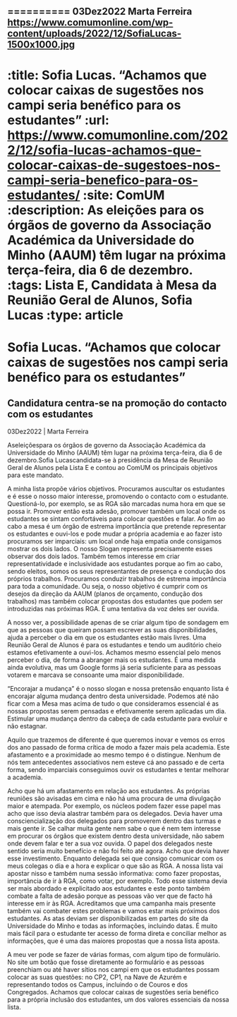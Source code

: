 
==========
03Dez2022
Marta Ferreira
https://www.comumonline.com/wp-content/uploads/2022/12/SofiaLucas-1500x1000.jpg
---
:title: Sofia Lucas. “Achamos que colocar caixas de sugestões nos campi seria benéfico para os estudantes”
:url: https://www.comumonline.com/2022/12/sofia-lucas-achamos-que-colocar-caixas-de-sugestoes-nos-campi-seria-benefico-para-os-estudantes/
:site: ComUM
:description: As eleições para os órgãos de governo da Associação Académica da Universidade do Minho (AAUM) têm lugar na próxima terça-feira, dia 6 de dezembro.
:tags: Lista E, Candidata à Mesa da Reunião Geral de Alunos, Sofia Lucas
:type: article
==========


# **Sofia Lucas. “Achamos que colocar caixas de sugestões nos campi seria benéfico para os estudantes”**

## Candidatura centra-se na promoção do contacto com os estudantes

03Dez2022 | Marta Ferreira

Aseleiçõespara os órgãos de governo da Associação Académica da Universidade do Minho (AAUM) têm lugar na próxima terça-feira, dia 6 de dezembro.Sofia Lucascandidata-se à presidência da Mesa de Reunião Geral de Alunos pela Lista E e contou ao ComUM os principais objetivos para este mandato.

A minha lista propõe vários objetivos. Procuramos auscultar os estudantes e é esse o nosso maior interesse, promovendo o contacto com o estudante. Questioná-lo, por exemplo, se as RGA são marcadas numa hora em que se possa ir. Promover então esta adesão, promover também um local onde os estudantes se sintam confortáveis para colocar questões e falar. Ao fim ao cabo a mesa é um órgão de estrema importância que pretende representar os estudantes e ouvi-los e pode mudar a própria academia e ao fazer isto procuramos ser imparciais: um local onde haja empatia onde consigamos mostrar os dois lados. O nosso Slogan representa precisamente esses observar dos dois lados. Também temos interesse em criar representatividade e inclusividade aos estudantes porque ao fim ao cabo, sendo eleitos, somos os seus representantes de presença e condução dos próprios trabalhos. Procuramos conduzir trabalhos de estrema importância para toda a comunidade. Ou seja, o nosso objetivo é cumprir com os desejos da direção da AAUM (planos de orçamento, condução dos trabalhos) mas também colocar propostas dos estudantes que podem ser introduzidas nas próximas RGA. É uma tentativa da voz deles ser ouvida.

A nosso ver, a possibilidade apenas de se criar algum tipo de sondagem em que as pessoas que queiram possam escrever as suas disponibilidades, ajuda a perceber o dia em que os estudantes estão mais livres. Uma Reunião Geral de Alunos é para os estudantes e tendo um auditório cheio estamos efetivamente a ouvi-los. Achamos mesmo essencial pelo menos perceber o dia, de forma a abranger mais os estudantes. É uma medida ainda evolutiva, mas um Google forms já seria suficiente para as pessoas votarem e marcava se consoante uma maior disponibilidade.

“Encorajar a mudança” é o nosso slogan e nossa pretensão enquanto lista é encorajar alguma mudança dentro desta universidade. Podemos até não ficar com a Mesa mas acima de tudo o que consideramos essencial é as nossas propostas serem pensadas e efetivamente serem aplicadas um dia. Estimular uma mudança dentro da cabeça de cada estudante para evoluir e não estagnar.

Aquilo que trazemos de diferente é que queremos inovar e vemos os erros dos ano passado de forma crítica de modo a fazer mais pela academia. Este afastamento e a proximidade ao mesmo tempo é o distingue. Nenhum de nós tem antecedentes associativos nem esteve cá ano passado e de certa forma, sendo imparciais conseguimos ouvir os estudantes e tentar melhorar a academia.

Acho que há um afastamento em relação aos estudantes. As próprias reuniões são avisadas em cima e não há uma procura de uma divulgação maior e atempada. Por exemplo, os núcleos podem fazer esse papel mas acho que isso devia alastrar também para os delegados. Devia haver uma consciencialização dos delegados para promoverem dentro das turmas e mais gente ir. Se calhar muita gente nem sabe o que é nem tem interesse em procurar os órgãos que existem dentro desta universidade, não sabem onde devem falar e ter a sua voz ouvida. O papel dos delegados neste sentido seria muito benefício e não foi feito até agora. Acho que devia haver esse investimento. Enquanto delegada sei que consigo comunicar com os meus colegas o dia e a hora e explicar o que são as RGA. A nossa lista vai apostar nisso e também numa sessão informativa: como fazer propostas, importância de ir à RGA, como votar, por exemplo. Todo esse sistema devia ser mais abordado e explicitado aos estudantes e este ponto também combate a falta de adesão porque as pessoas vão ver que de facto há interesse em ir às RGA. Acreditamos que uma campanha mais presente também vai combater estes problemas e vamos estar mais próximos dos estudantes. As atas deviam ser disponibilizadas em partes do site da Universidade do Minho e todas as informações, incluindo datas. É muito mais fácil para o estudante ter acesso de forma direta e conciliar melhor as informações, que é uma das maiores propostas que a nossa lista aposta.

A meu ver pode se fazer de várias formas, com algum tipo de formulário. No site um botão que fosse diretamente ao formulário e as pessoas preenchiam ou até haver sítios nos campi em que os estudantes possam colocar as suas questões: no CP2, CP1, na Nave de Azurém e representando todos os Campus, incluindo o de Couros e dos Congregados. Achamos que colocar caixas de sugestões seria benéfico para a própria inclusão dos estudantes, um dos valores essenciais da nossa lista.


